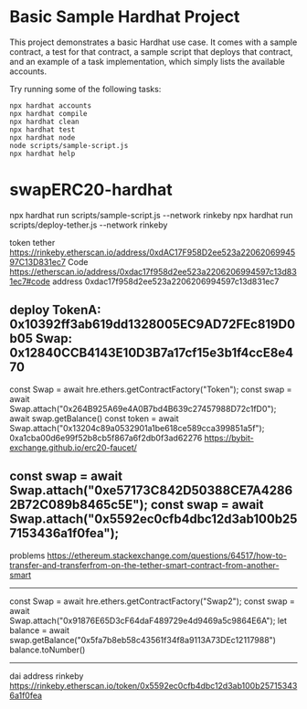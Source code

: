 # Basic Sample Hardhat Project

This project demonstrates a basic Hardhat use case. It comes with a sample contract, a test for that contract, a sample script that deploys that contract, and an example of a task implementation, which simply lists the available accounts.

Try running some of the following tasks:

```shell
npx hardhat accounts
npx hardhat compile
npx hardhat clean
npx hardhat test
npx hardhat node
node scripts/sample-script.js
npx hardhat help
```
# swapERC20-hardhat


npx hardhat run scripts/sample-script.js --network rinkeby
npx hardhat run scripts/deploy-tether.js --network rinkeby

token tether 
https://rinkeby.etherscan.io/address/0xdAC17F958D2ee523a2206206994597C13D831ec7
Code
https://etherscan.io/address/0xdac17f958d2ee523a2206206994597c13d831ec7#code
address 0xdac17f958d2ee523a2206206994597c13d831ec7


deploy 
TokenA: 0x10392ff3ab619dd1328005EC9AD72FEc819D0b05
Swap: 0x12840CCB4143E10D3B7a17cf15e3b1f4ccE8e470
----------------------------------------------------

const Swap = await hre.ethers.getContractFactory("Token");
const swap = await Swap.attach("0x264B925A69e4A0B7bd4B639c27457988D72c1fD0");
await swap.getBalance()
const token = await Swap.attach("0x13204c89a0532901a1be618ce589cca399851a5f");
0xa1cba00d6e99f52b8cb5f867a6f2db0f3ad62276
https://bybit-exchange.github.io/erc20-faucet/

const swap = await Swap.attach("0xe57173C842D50388CE7A42862B72C089b8465c5E");
const swap = await Swap.attach("0x5592ec0cfb4dbc12d3ab100b257153436a1f0fea");
---------------------------
problems
https://ethereum.stackexchange.com/questions/64517/how-to-transfer-and-transferfrom-on-the-tether-smart-contract-from-another-smart


------------------------------------------------------------------

const Swap = await hre.ethers.getContractFactory("Swap2");
const swap = await Swap.attach("0x91876E65D3cF64daF489729e4d9469a5c9864E6A");
let balance = await swap.getBalance("0x5fa7b8eb58c43561f34f8a9113A73DEc12117988")
balance.toNumber()

--------------------------------------------------------------------

dai address rinkeby
https://rinkeby.etherscan.io/token/0x5592ec0cfb4dbc12d3ab100b257153436a1f0fea



